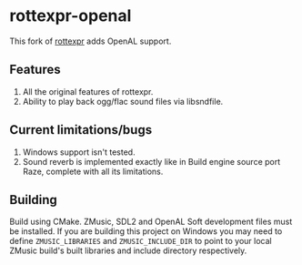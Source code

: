# rottexpr-openal

This fork of [rottexpr](https://github.com/LTCHIPS/rottexpr) adds OpenAL support.

## Features

1. All the original features of rottexpr.
2. Ability to play back ogg/flac sound files via libsndfile.

## Current limitations/bugs

1. Windows support isn't tested.
2. Sound reverb is implemented exactly like in Build engine source port Raze, complete with all its limitations.

## Building

Build using CMake. ZMusic, SDL2 and OpenAL Soft development files must be installed. If you are building this project on Windows you may need to define `ZMUSIC_LIBRARIES` and `ZMUSIC_INCLUDE_DIR` to point to your local ZMusic build's built libraries and include directory respectively.
